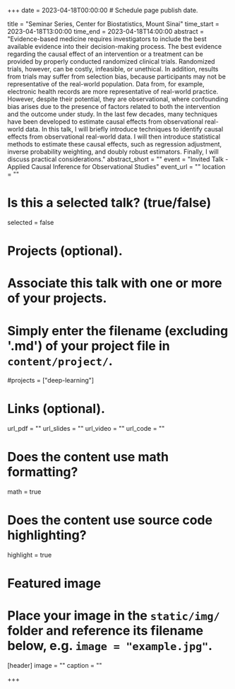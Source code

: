 +++
date = 2023-04-18T00:00:00  # Schedule page publish date.

title = "Seminar Series, Center for Biostatistics, Mount Sinai"
time_start = 2023-04-18T13:00:00
time_end = 2023-04-18T14:00:00
abstract = "Evidence-based medicine requires investigators to include the best available evidence into their decision-making process. The best evidence regarding the causal effect of an intervention or a treatment can be provided by properly conducted randomized clinical trials. Randomized trials, however, can be costly, infeasible, or unethical. In addition, results from trials may suffer from selection bias, because participants may not be representative of the real-world population. Data from, for example, electronic health records are more representative of real-world practice. However, despite their potential, they are observational, where confounding bias arises due to the presence of factors related to both the intervention and the outcome under study. In the last few decades, many techniques have been developed to estimate causal effects from observational real-world data. In this talk, I will briefly introduce techniques to identify causal effects from observational real-world data. I will then introduce statistical methods to estimate these causal effects, such as regression adjustment, inverse probability weighting, and doubly robust estimators. Finally, I will discuss practical considerations."
abstract_short = ""
event = "Invited Talk - Applied Causal Inference for Observational Studies"
event_url = ""
location = ""

# Is this a selected talk? (true/false)
selected = false

# Projects (optional).
#   Associate this talk with one or more of your projects.
#   Simply enter the filename (excluding '.md') of your project file in `content/project/`.
#projects = ["deep-learning"]

# Links (optional).
url_pdf = ""
url_slides = ""
url_video = ""
url_code = ""

# Does the content use math formatting?
math = true

# Does the content use source code highlighting?
highlight = true

# Featured image
# Place your image in the `static/img/` folder and reference its filename below, e.g. `image = "example.jpg"`.
[header]
image = ""
caption = ""

+++

